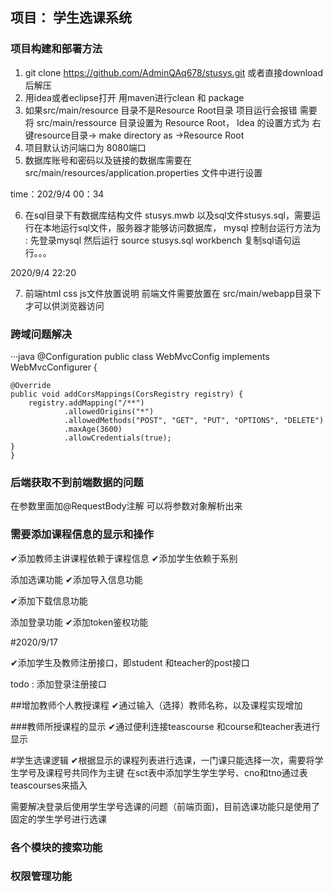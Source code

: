 ## 项目： 学生选课系统

### 项目构建和部署方法
1. git clone https://github.com/AdminQAq678/stusys.git 或者直接download后解压
2. 用idea或者eclipse打开 用maven进行clean 和 package
3. 如果src/main/resource  目录不是Resource Root目录 项目运行会报错 需要将 src/main/ressource 目录设置为
Resource Root， Idea 的设置方式为 右键resource目录-> make directory as ->Resource Root
4. 项目默认访问端口为 8080端口
5. 数据库账号和密码以及链接的数据库需要在src/main/resources/application.properties 文件中进行设置


time：202/9/4 00：34

6. 在sql目录下有数据库结构文件 stusys.mwb 以及sql文件stusys.sql，需要运行在本地运行sql文件，服务器才能够访问数据库，
mysql 控制台运行方法为 : 先登录mysql 然后运行 source stusys.sql
workbench 复制sql语句运行。。。

2020/9/4 22:20

7. 前端html css js文件放置说明
前端文件需要放置在 src/main/webapp目录下才可以供浏览器访问


### 跨域问题解决
···java
@Configuration
public class WebMvcConfig implements WebMvcConfigurer {

    @Override
    public void addCorsMappings(CorsRegistry registry) {
        registry.addMapping("/**")
                .allowedOrigins("*")
                .allowedMethods("POST", "GET", "PUT", "OPTIONS", "DELETE")
                .maxAge(3600)
                .allowCredentials(true);
    }
    }


### 后端获取不到前端数据的问题
在参数里面加@RequestBody注解 可以将参数对象解析出来

### 需要添加课程信息的显示和操作
✔添加教师主讲课程依赖于课程信息
✔添加学生依赖于系别

添加选课功能
✔添加导入信息功能

✔添加下载信息功能

添加登录功能
✔添加token鉴权功能

#2020/9/17

✔添加学生及教师注册接口，即student 和teacher的post接口

todo :
    添加登录注册接口

##增加教师个人教授课程
✔通过输入（选择）教师名称，以及课程实现增加

###教师所授课程的显示
✔通过便利连接teascourse 和course和teacher表进行显示

#学生选课逻辑
✔根据显示的课程列表进行选课，一门课只能选择一次，需要将学生学号及课程号共同作为主键
在sct表中添加学生学生学号、cno和tno通过表teascourses来插入

需要解决登录后使用学生学号选课的问题（前端页面)，目前选课功能只是使用了固定的学生学号进行选课
### 各个模块的搜索功能

### 权限管理功能



